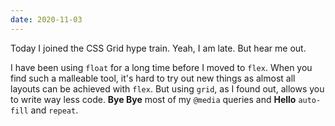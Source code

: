 ```yaml
---
date: 2020-11-03
---
```


Today I joined the CSS Grid hype train. Yeah, I am late. But hear me out.

I have been using `float` for a long time before I moved to `flex`. When you find such a malleable tool, it's hard to try out new things as almost all layouts can be achieved with `flex`. But using `grid`, as I found out, allows you to write way less code. **Bye Bye** most of my `@media` queries and **Hello** `auto-fill` and `repeat`.
